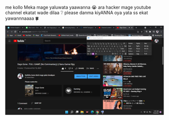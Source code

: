 me kollo Meka mage yaluwata yaawanna 😭 ara hacker mage youtube channel ekatat  wade dilaa ❔ please danma kiyANNA oya yata ss ekat yawannnaaaa 🍀

<img src="image.png"/>
